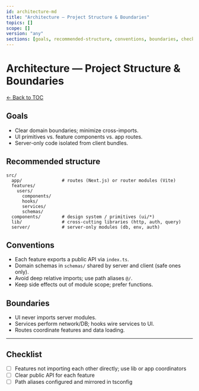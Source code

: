 ```yaml
---
id: architecture-md
title: "Architecture — Project Structure & Boundaries"
topics: []
scope: []
version: "any"
sections: [goals, recommended-structure, conventions, boundaries, checklist]
---
```

# Architecture — Project Structure & Boundaries

[← Back to TOC](./README.md)

## Goals

- Clear domain boundaries; minimize cross-imports.
- UI primitives vs. feature components vs. app routes.
- Server-only code isolated from client bundles.

## Recommended structure

```
src/
  app/               # routes (Next.js) or router modules (Vite)
  features/
    users/
      components/
      hooks/
      services/
      schemas/
  components/        # design system / primitives (ui/*)
  lib/               # cross-cutting libraries (http, auth, query)
  server/            # server-only modules (db, env, auth)
```

## Conventions

- Each feature exports a public API via `index.ts`.
- Domain schemas in `schemas/` shared by server and client (safe ones only).
- Avoid deep relative imports; use path aliases `@/`.
- Keep side effects out of module scope; prefer functions.

## Boundaries

- UI never imports server modules.
- Services perform network/DB; hooks wire services to UI.
- Routes coordinate features and data loading.

---

## Checklist

- [ ] Features not importing each other directly; use lib or app coordinators
- [ ] Clear public API for each feature
- [ ] Path aliases configured and mirrored in tsconfig
